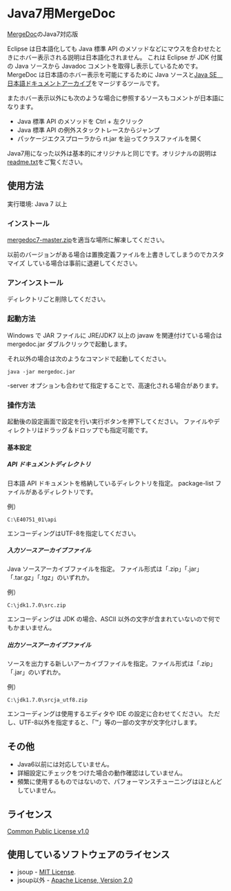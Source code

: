 Java7用MergeDoc
===============
[MergeDoc](http://mergedoc.sourceforge.jp/#mergedoc.html)のJava7対応版

Eclipse は日本語化しても Java 標準 API のメソッドなどにマウスを合わせたときにホバー表示される説明は日本語化されません。
これは Eclipse が JDK 付属の Java ソースから Javadoc コメントを取得し表示しているためです。MergeDoc は日本語のホバー表示を可能にするために Java ソースと[Java SE　日本語ドキュメントアーカイブ](http://www.oracle.com/technetwork/jp/java/java-sun-1440465-ja.html)をマージするツールです。

またホバー表示以外にも次のような場合に参照するソースもコメントが日本語になります。

- Java 標準 API のメソッドを Ctrl + 左クリック
- Java 標準 API の例外スタックトレースからジャンプ
- パッケージエクスプローラから rt.jar を辿ってクラスファイルを開く

Java7用になった以外は基本的にオリジナルと同じです。オリジナルの説明は[readme.txt](readme.txt)をご覧ください。

## 使用方法

実行環境: Java 7 以上

### インストール

[mergedoc7-master.zip](https://github.com/tty-github/mergedoc7/archive/master.zip)を適当な場所に解凍してください。

以前のバージョンがある場合は置換定義ファイルを上書きしてしまうのでカスタマイズ している場合は事前に退避してください。

### アンインストール

ディレクトリごと削除してください。

### 起動方法

Windows で JAR ファイルに JRE/JDK7 以上の javaw を関連付けている場合は mergedoc.jar ダブルクリックで起動します。

それ以外の場合は次のようなコマンドで起動してください。

```
java -jar mergedoc.jar
```

-server オプションも合わせて指定することで、高速化される場合があります。


### 操作方法

起動後の設定画面で設定を行い実行ボタンを押下してください。
ファイルやディレクトリはドラッグ＆ドロップでも指定可能です。


#### 基本設定

##### API ドキュメントディレクトリ

日本語 API ドキュメントを格納しているディレクトリを指定。
package-list ファイルがあるディレクトリです。

例）
```
C:\E40751_01\api
```
エンコーディングはUTF-8を指定してください。

##### 入力ソースアーカイブファイル

Java ソースアーカイブファイルを指定。
ファイル形式は「.zip」「.jar」「.tar.gz」「.tgz」のいずれか。

例）
```
C:\jdk1.7.0\src.zip
```

エンコーディングは JDK の場合、ASCII 以外の文字が含まれていないので何でもかまいません。


##### 出力ソースアーカイブファイル

ソースを出力する新しいアーカイブファイルを指定。ファイル形式は「.zip」「.jar」のいずれか。

例）
```
C:\jdk1.7.0\srcja_utf8.zip
```

エンコーディングは使用するエディタや IDE の設定に合わせてください。
ただし、UTF-8以外を指定すると、「&trade;」等の一部の文字が文字化けします。


## その他

* Java6以前には対応していません。
* 詳細設定にチェックをつけた場合の動作確認はしていません。
* 頻繁に使用するものではないので、パフォーマンスチューニングはほとんどしていません。

## ライセンス

[Common Public License v1.0][CPL]

## 使用しているソフトウェアのライセンス

* jsoup - [MIT License][mit].
* jsoup以外 - [Apache License, Version 2.0][ASL]

[CPL]: http://opensource.org/licenses/cpl1.0.php
[MIT]: http://opensource.org/licenses/mit-license.php
[ASL]: http://www.apache.org/licenses/LICENSE-2.0

